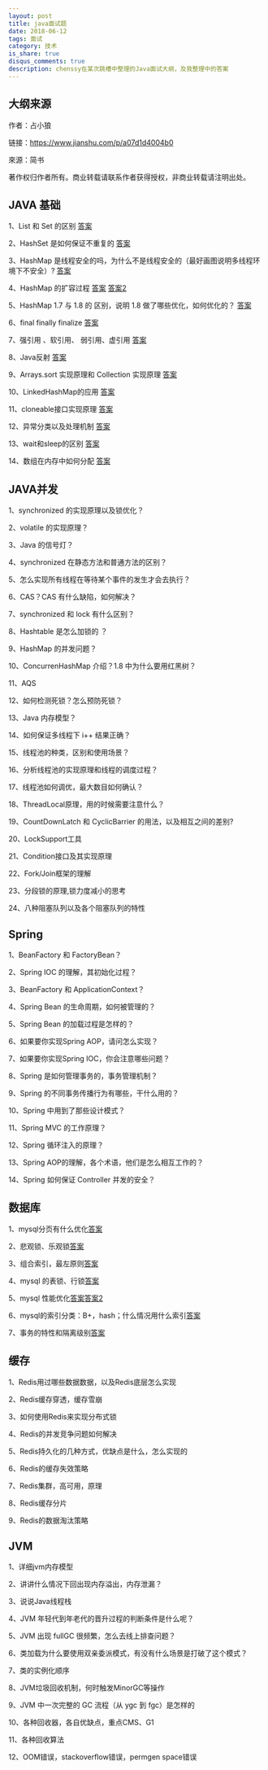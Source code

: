 ```yaml
---
layout: post
title: java面试题
date: 2018-06-12
tags: 面试
category: 技术
is_share: true
disqus_comments: true
description: chenssy在某次跳槽中整理的Java面试大纲，及我整理中的答案
---
```


大纲来源
---

作者：占小狼

链接：https://www.jianshu.com/p/a07d1d4004b0

來源：简书

著作权归作者所有。商业转载请联系作者获得授权，非商业转载请注明出处。

JAVA 基础
---

1、List 和 Set 的区别
[答案](https://www.cnblogs.com/IvesHe/p/6108933.html)

2、HashSet 是如何保证不重复的
[答案](https://blog.csdn.net/u010698072/article/details/52802179)

3、HashMap 是线程安全的吗，为什么不是线程安全的（最好画图说明多线程环境下不安全）?
[答案](https://www.cnblogs.com/qiumingcheng/p/5259892.html)

4、HashMap 的扩容过程
[答案](https://blog.csdn.net/aichuanwendang/article/details/53317351)
[答案2](https://www.cnblogs.com/KingIceMou/p/6976574.html)

5、HashMap 1.7 与 1.8 的 区别，说明 1.8 做了哪些优化，如何优化的？
[答案](http://www.cnblogs.com/stevenczp/p/7028071.html)

6、final finally finalize
[答案](https://blog.csdn.net/beixiaozhang/article/details/52955862)

7、强引用 、软引用、 弱引用、虚引用
[答案](https://www.zhihu.com/question/37401125)

8、Java反射
[答案](http://www.cnblogs.com/jqyp/archive/2012/03/29/2423112.html)

9、Arrays.sort 实现原理和 Collection 实现原理
[答案](https://blog.csdn.net/u011410529/article/details/56668545)

10、LinkedHashMap的应用
[答案](https://blog.csdn.net/kiss_the_sun/article/details/7848920)

11、cloneable接口实现原理
[答案](https://www.zhihu.com/question/52490586)

12、异常分类以及处理机制
[答案](https://blog.csdn.net/sinat_36713319/article/details/68945619)

13、wait和sleep的区别
[答案](https://blog.csdn.net/xyh269/article/details/52613507)

14、数组在内存中如何分配
[答案](https://blog.csdn.net/lcl19970203/article/details/54428358)


JAVA并发
---

1、synchronized 的实现原理以及锁优化？

2、volatile 的实现原理？

3、Java 的信号灯？

4、synchronized 在静态方法和普通方法的区别？

5、怎么实现所有线程在等待某个事件的发生才会去执行？

6、CAS？CAS 有什么缺陷，如何解决？

7、synchronized 和 lock 有什么区别？

8、Hashtable 是怎么加锁的 ？

9、HashMap 的并发问题？

10、ConcurrenHashMap 介绍？1.8 中为什么要用红黑树？

11、AQS

12、如何检测死锁？怎么预防死锁？

13、Java 内存模型？

14、如何保证多线程下 i++ 结果正确？

15、线程池的种类，区别和使用场景？

16、分析线程池的实现原理和线程的调度过程？

17、线程池如何调优，最大数目如何确认？

18、ThreadLocal原理，用的时候需要注意什么？

19、CountDownLatch 和 CyclicBarrier 的用法，以及相互之间的差别?

20、LockSupport工具

21、Condition接口及其实现原理

22、Fork/Join框架的理解

23、分段锁的原理,锁力度减小的思考

24、八种阻塞队列以及各个阻塞队列的特性

Spring
---

1、BeanFactory 和 FactoryBean？

2、Spring IOC 的理解，其初始化过程？

3、BeanFactory 和 ApplicationContext？

4、Spring Bean 的生命周期，如何被管理的？

5、Spring Bean 的加载过程是怎样的？

6、如果要你实现Spring AOP，请问怎么实现？

7、如果要你实现Spring IOC，你会注意哪些问题？

8、Spring 是如何管理事务的，事务管理机制？

9、Spring 的不同事务传播行为有哪些，干什么用的？

10、Spring 中用到了那些设计模式？

11、Spring MVC 的工作原理？

12、Spring 循环注入的原理？

13、Spring AOP的理解，各个术语，他们是怎么相互工作的？

14、Spring 如何保证 Controller 并发的安全？


数据库
---

1、mysql分页有什么优化[答案](https://www.cnblogs.com/geningchao/p/6649907.html)

2、悲观锁、乐观锁[答案](https://blog.csdn.net/rexct392358928/article/details/52230737)

3、组合索引，最左原则[答案](https://www.cnblogs.com/jamesbd/p/4333901.html)

4、mysql 的表锁、行锁[答案](https://www.cnblogs.com/deliver/p/5730616.html)

5、mysql 性能优化[答案](https://www.cnblogs.com/claireyuancy/p/7258314.html)[答案2](https://www.cnblogs.com/zhouyusheng/p/8038224.html)

6、mysql的索引分类：B+，hash；什么情况用什么索引[答案](https://blog.csdn.net/wuxing26jiayou/article/details/76795015)

7、事务的特性和隔离级别[答案](https://www.cnblogs.com/huanongying/p/7021555.html)

缓存
---

1、Redis用过哪些数据数据，以及Redis底层怎么实现

2、Redis缓存穿透，缓存雪崩

3、如何使用Redis来实现分布式锁

4、Redis的并发竞争问题如何解决

5、Redis持久化的几种方式，优缺点是什么，怎么实现的

6、Redis的缓存失效策略

7、Redis集群，高可用，原理

8、Redis缓存分片

9、Redis的数据淘汰策略

JVM
---

1、详细jvm内存模型

2、讲讲什么情况下回出现内存溢出，内存泄漏？

3、说说Java线程栈

4、JVM 年轻代到年老代的晋升过程的判断条件是什么呢？

5、JVM 出现 fullGC 很频繁，怎么去线上排查问题？

6、类加载为什么要使用双亲委派模式，有没有什么场景是打破了这个模式？

7、类的实例化顺序

8、JVM垃圾回收机制，何时触发MinorGC等操作

9、JVM 中一次完整的 GC 流程（从 ygc 到 fgc）是怎样的

10、各种回收器，各自优缺点，重点CMS、G1

11、各种回收算法

12、OOM错误，stackoverflow错误，permgen space错误
